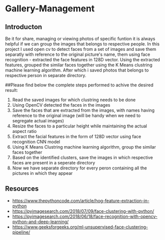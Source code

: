 # Gallery-Management

## Introducton
Be it for share, managing or viewing photos of specific funtion it is always helpful if we can group the images that belongs to respective people. In this project I used open cv to detect faces from a set of images and save them separatly with reference to the original picture's name, them using face recognition - extracted the face features in 128D vector. Using the extracted features, grouped the similar faces together using the K Means clustring machine learning algorithm. After which i saved photos that belongs to respective person in separate directory.

##Please find below the complete steps performed to achive the desired result:
1. Read the saved images for which clustring needs to be done
2. Using OpenCV detected the faces in the images
3. Save the faces that are extracted from the images, with names having reference to the original image (will be handy when we need to segregate actual images)
4. Resize the faces to a particular height while maintaining the actual aspect ratio
5. Extract the facial features in the form of 128D vector using face recognition CNN model
6. Using K Means Clustring machine learning algorithm, group the similar faces together
7. Based on the identified clusters, save the images in which respective faces are present in a seperate directory
8. Now we have separate directory for every peron containing all the pictures in which they appear

## Resources
- https://www.thepythoncode.com/article/hog-feature-extraction-in-python
- https://pyimagesearch.com/2018/07/09/face-clustering-with-python/
- https://pyimagesearch.com/2018/06/18/face-recognition-with-opencv-python-and-deep-learning/
- https://www.geeksforgeeks.org/ml-unsupervised-face-clustering-pipeline/

